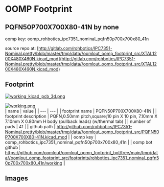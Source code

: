 # OOMP Footprint  
## PQFN50P700X700X80-41N  by none  
  
oomp key: oomp_rohbotics_ipc7351_nominal_pqfn50p700x700x80_41n  
  
source repo at: [http://gitlab.com/rohbotics/IPC7351-Nominal.pretty/blob/master/tmp/data//oomlout_oomp_footprint_src/XTAL1200X480X460N.kicad_mod](http://gitlab.com/rohbotics/IPC7351-Nominal.pretty/blob/master/tmp/data//oomlout_oomp_footprint_src/XTAL1200X480X460N.kicad_mod)  
## Footprint  
  
[![working_kicad_pcb_3d.png](working_kicad_pcb_3d_600.png)](working_kicad_pcb_3d.png)  
  
[![working.png](working_600.png)](working.png)  
| name | value | 
| --- | --- | 
| footprint name | PQFN50P700X700X80-41N | 
| footprint description | PQFN,0.50mm pitch,square;10 pin X 10 pin, 7.10mm X 7.10mm X 0.80mm H body (pullback leads) (w/thermal tab) | 
| number of pads | 41 | 
| github path | http://github.com/rohbotics/IPC7351-Nominal.pretty/blob/master/tmp/data//oomlout_oomp_footprint_src/PQFN50P700X700X80-41N.kicad_mod | 
| oomp key | oomp_rohbotics_ipc7351_nominal_pqfn50p700x700x80_41n | 
| oomp bot github | https://github.com/oomlout/oomlout_oomp_footprint_bot/tree/main/tmp/data//oomlout_oomp_footprint_src/footprints/rohbotics_ipc7351_nominal_pqfn50p700x700x80_41n/working | 
## Images  
